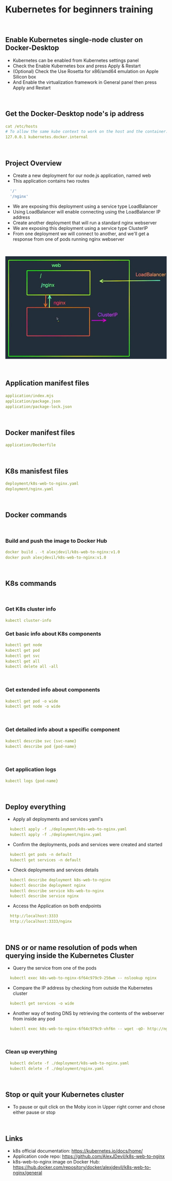 # Kubernetes for beginners training

<br />

## Enable Kubernetes single-node cluster on Docker-Desktop 
* Kubernetes can be enabled from Kubernetes settings panel
* Check the Enable Kubernetes box and press Apply & Restart 
* (Optional) Check the Use Rosetta for x86/amd64 emulation on Apple Silicon box
* And Enable the virtualization framework in General panel then press Apply and Restart

<br />

## Get the Docker-Desktop node's ip address
```yaml
cat /etc/hosts
# To allow the same kube context to work on the host and the container:
127.0.0.1 kubernetes.docker.internal
```
<br />

## Project Overview
* Create a new deployment for our node.js application, named web
* This application contains two routes
```yaml
  '/'
  '/nginx'
```
* We are exposing this deployment using a service type LoadBalancer
* Using LoadBalancer will enable connecting using the LoadBalancer IP address
* Create another deployment that will run a standard nginx webserver
* We are exposing this deployment using a service type ClusterIP
* From one deployment we will connect to another, and we'll get a response from one of pods running nginx webserver

<br />

![Workflow](images/k8s-web-to-nginx.jpg)

<br />

## Application manifest files
```yaml
application/index.mjs
application/package.json
application/package-lock.json
```
<br />

## Docker manifest files
```yaml
application/Dockerfile
```
<br />

## K8s manisfest files
```yaml
deployment/k8s-web-to-nginx.yaml
deployment/nginx.yaml
``` 

<br />

## Docker commands

<br />

### Build and push the image to Docker Hub
```yaml
docker build . -t alexjdevil/k8s-web-to-nginx:v1.0
docker push alexjdevil/k8s-web-to-nginx:v1.0
```
<br />

## K8s commands

<br />

### Get K8s cluster info
```yaml    
kubectl cluster-info
```
### Get basic info about K8s components
```yaml
kubectl get node
kubectl get pod
kubectl get svc
kubectl get all
kubectl delete all -all
```
<br />

### Get extended info about components
```yaml
kubectl get pod -o wide
kubectl get node -o wide
```

<br />

### Get detailed info about a specific component
```yaml
kubectl describe svc {svc-name}
kubectl describe pod {pod-name}
```
<br />

### Get application logs
```yaml
kubectl logs {pod-name}
```

<br />

## Deploy everything
* Apply all deployments and services yaml's
```yaml
  kubectl apply -f ./deployment/k8s-web-to-nginx.yaml
  kubectl apply -f ./deployment/nginx.yaml
```
* Confirm the deployments, pods and services were created and started
```yaml
  kubectl get pods -n default
  kubectl get services -n default
```
* Check deployments and services details
```yaml
  kubectl describe deployment k8s-web-to-nginx
  kubectl describe deployment nginx
  kubectl describe service k8s-web-to-nginx
  kubectl describe service nginx 
```
* Access the Application on both endpoints
```yaml
  http://localhost:3333
  http://localhost:3333/nginx
```

<br />

## DNS or or name resolution of pods when querying inside the Kubernetes Cluster
* Query the service from one of the pods 
```yaml
  kubectl exec k8s-web-to-nginx-6f64c979c9-256wm -- nslookup nginx
```
* Compare the IP address by checking from outside the Kubernetes cluster
```yaml
  kubectl get services -o wide
```
* Another way of testing DNS by retrieving the contents of the webserver from inside any pod
```yaml
  kubectl exec k8s-web-to-nginx-6f64c979c9-vhf6n -- wget -qO- http://nginx
```

<br />

### Clean up everything
```yaml
  kubectl delete -f ./deployment/k8s-web-to-nginx.yaml
  kubectl delete -f ./deployment/nginx.yaml
```

<br />

## Stop or quit your Kubernetes cluster
* To pause or quit click on the Moby icon in Upper right corner and chose either pause or stop 

<br />

## Links
* k8s official documentation: https://kubernetes.io/docs/home/
* Application code repo: https://github.com/AlexJDevil/k8s-web-to-nginx
* k8s-web-to-nginx image on Docker Hub: https://hub.docker.com/repository/docker/alexjdevil/k8s-web-to-nginx/general

